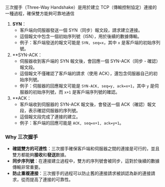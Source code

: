 
三次握手（Three-Way Handshake）是用於建立 TCP（傳輸控制協定）連接的一種過程，確保雙方能夠可靠地通信

1. **SYN**：
    - 客戶端向伺服器發送一個 SYN（同步）報文段，請求建立連接。
    - 這個報文中包含一個初始序列號（ISN），用於後續的數據傳輸。
    - 例子：客戶端發送的報文可能是 `SYN, seq=x`，其中 `x` 是客戶端的初始序列號。
2. **SYN-ACK：
    - 伺服器收到客戶端的 SYN 報文後，會回應一個 SYN-ACK（同步 - 確認）報文段。
    - 這個報文不僅確認了客戶端的請求（使用 ACK），還包含伺服器自己的初始序列號。
    - 例子：伺服器的回應報文可能是 `SYN-ACK, seq=y, ack=x+1`，其中 `y` 是伺服器的初始序列號，而 `x+1` 是客戶端序列號的確認。
3. **ACK：
    - 客戶端收到伺服器的 SYN-ACK 報文後，會發送一個 ACK（確認）報文段，表示確認伺服器的序列號。
    - 這個報文段完成了連接的建立。
    - 例子：客戶端的回應可能是 `ACK, seq=x+1, ack=y+1`。

### Why 三次握手

- **確認雙方的可達性**：三次握手確保客戶端和伺服器之間的連接是可行的，並且雙方都能夠**接收**和**發送**數據。
- **同步序列號**：在連接建立過程中，雙方的序列號會被同步，這對於後續的數據傳輸非常重要。
- **防止重複連接**：三次握手的過程可以防止舊的連接請求被誤認為新的連接請求，從而提高了連接的可靠性。